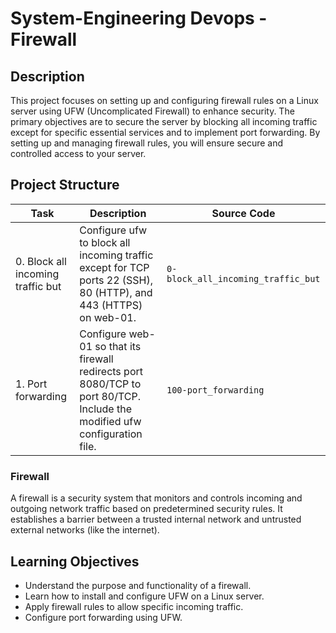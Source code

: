 # System-Engineering Devops - Firewall

## Description
This project focuses on setting up and configuring firewall rules on a Linux server using UFW (Uncomplicated Firewall) to enhance security. The primary objectives are to secure the server by blocking all incoming traffic except for specific essential services and to implement port forwarding. By setting up and managing firewall rules, you will ensure secure and controlled access to your server.

## Project Structure

| Task | Description | Source Code |
|------|-------------|-------------|
| 0. Block all incoming traffic but | Configure ufw to block all incoming traffic except for TCP ports 22 (SSH), 80 (HTTP), and 443 (HTTPS) on web-01. | `0-block_all_incoming_traffic_but` |
| 1. Port forwarding | Configure web-01 so that its firewall redirects port 8080/TCP to port 80/TCP. Include the modified ufw configuration file. | `100-port_forwarding` |

### Firewall

A firewall is a security system that monitors and controls incoming and outgoing network traffic based on predetermined security rules. It establishes a barrier between a trusted internal network and untrusted external networks (like the internet).

## Learning Objectives

- Understand the purpose and functionality of a firewall.
- Learn how to install and configure UFW on a Linux server.
- Apply firewall rules to allow specific incoming traffic.
- Configure port forwarding using UFW.


